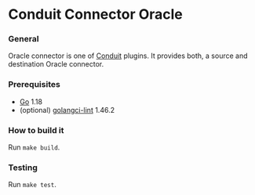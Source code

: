 # Conduit Connector Oracle

### General
Oracle connector is one of [Conduit](https://github.com/ConduitIO/conduit) plugins. It provides both, a source and destination Oracle connector.

### Prerequisites
- [Go](https://go.dev/) 1.18
- (optional) [golangci-lint](https://github.com/golangci/golangci-lint) 1.46.2

### How to build it
Run `make build`.

### Testing
Run `make test`.